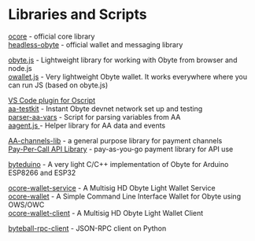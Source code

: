 # Libraries and Scripts

[ocore](https://github.com/byteball/ocore) - official core library  
[headless-obyte](https://github.com/byteball/headless-obyte) - official wallet and messaging library

[obyte.js](https://obytejs.com/) - Lightweight library for working with Obyte from browser and node.js  
[owallet.js](https://github.com/olabs-org/owallet.js) - Very lightweight Obyte wallet. It works everywhere where you can run JS \(based on obyte.js\)

[VS Code plugin for Oscript](https://marketplace.visualstudio.com/items?itemName=obyte.oscript-vscode-plugin)  
[aa-testkit](https://github.com/valyakin/aa-testkit) - Instant Obyte devnet network set up and testing  
[parser-aa-vars](https://github.com/olabs-org/parser-aa-vars) - Script for parsing variables from AA  
[aagent.js ](https://github.com/olabs-org/aagent.js)- Helper library for AA data and events

[AA-channels-lib](https://github.com/byteball/aa-channels-lib) - a general purpose library for payment channels  
[Pay-Per-Call API Library](https://github.com/byteball/pay-per-call-API) - pay-as-you-go payment library for API use

[byteduino](https://github.com/Papabyte/byteduino) - A very light C/C++ implementation of Obyte for Arduino ESP8266 and ESP32

[ocore-wallet-service](https://github.com/guantau/ocore-wallet-service) - A Multisig HD Obyte Light Wallet Service  
[ocore-wallet](https://github.com/guantau/ocore-wallet) - A Simple Command Line Interface Wallet for Obyte using OWS/OWC  
[ocore-wallet-client](https://github.com/guantau/ocore-wallet-client) - A Multisig HD Obyte Light Wallet Client

[byteball-rpc-client](https://github.com/emre/byteball-rpc-client) - JSON-RPC client on Python





